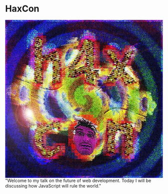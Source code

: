 # HaxCon

<img align="right" src="logo.jpg">
"Welcome to my talk on the future of web development. Today I will be discussing how JavaScript will rule the world."

